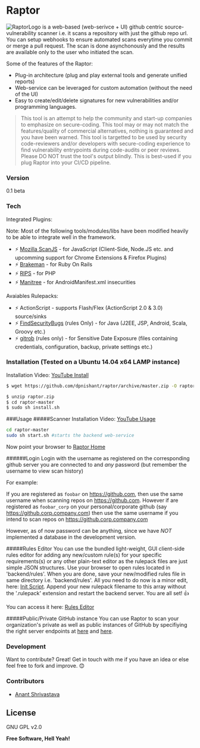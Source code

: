 # Raptor
![RaptorLogo](http://daspatnaik.com/raptor/logo.png)
 is a web-based (web-serivce + UI) github centric source-vulnerability scanner i.e. it scans a repository with just the github repo url. You can setup webhooks to ensure automated scans everytime you commit or merge a pull request. The scan is done asynchonously and the results are available only to the user who initiated the scan.

Some of the features of the Raptor:
  - Plug-in architecture (plug and play external tools and generate unified reports)
  - Web-service can be leveraged for custom automation (without the need of the UI) 
  - Easy to create/edit/delete signatures for new vulnerabilities and/or programming languages.

> This tool is an attempt to help the community and start-up companies to 
> emphasize on secure-coding. This tool may or may not match the features/quality of commercial alternatives, nothing is guaranteed and you have been warned. This tool is targetted to be used by security code-reviewers and/or developers with secure-coding experience to find vulnerability entrypoints during code-audits or peer reviews. Please DO NOT trust the tool's output blindly.
> This is best-used if you plug Raptor into your CI/CD pipeline.

### Version
0.1 beta

### Tech

Integrated Plugins:

Note: Most of the following tools/modules/libs have been modified heavily to be able to integrate well in the framework.

* :zap: [Mozilla ScanJS] - for JavaScript (Client-Side, Node.JS etc. and upcomming support for Chrome Extensions & Firefox Plugins)
* :zap: [Brakeman] - for Ruby On Rails
* :zap: [RIPS] - for PHP
* :zap: [Manitree] - for AndroidManifest.xml insecurities

Avaiables Rulepacks:
* :zap: ActionScript - supports Flash/Flex (ActionScript 2.0 & 3.0) source/sinks
* :zap: [FindSecurityBugs]  (rules Only) - for Java (J2EE, JSP, Android, Scala, Groovy etc.)
* :zap: [gitrob] (rules only) - for Sensitive Date Exposure (files containing credentials, configuration, backup, private settings etc.)

### Installation (Tested on a Ubuntu 14.04 x64 LAMP instance)

Installation Video: [YouTube Install]

```sh
$ wget https://github.com/dpnishant/raptor/archive/master.zip -O raptor.zip
```

```sh
$ unzip raptor.zip
$ cd raptor-master
$ sudo sh install.sh
```

###Usage
#####Scanner
Installation Video: [YouTube Usage]
```sh
cd raptor-master
sudo sh start.sh #starts the backend web-service
```
Now point your browser to [Raptor Home]

######Login
Login with the username as registered on the corresponding github server you are connected to and *any* password (but remember the username to view scan history)

For example: 

If you are registered as `foobar` on https://github.com, then use the same username when scanning repos on https://github.com. However if are registered as `foobar_corp` on your personal/corporate github (say https://github.corp.company.com) then use the same username if you intend to scan repos on https://github.corp.company.com

However, as of now password can be anything, since we have *NOT* implemented a database in the development version.

#####Rules Editor
You can use the bundled light-weight, GUI client-side rules editor for adding any new/custom rule(s) for your specific requirements(s) or any other plain-text editor as the rulepack files are just simple JSON structures. Use your browser to open rules located in 'backend/rules'. When you are done, save your new/modified rules file in same directory i.e. 'backend/rules'. All you need to do now is a minor edit, here: [Init Script]. Append your new rulepack filename to this array without the '.rulepack' extension and restart the backend server. You are all set! :thumbsup:

You can access it here: [Rules Editor]

#####Public/Private GitHub instance
You can use Raptor to scan your organization's private as well as public instances of GitHub by specifiying the right server endpoints at [here][github_configs] and [here](https://github.com/dpnishant/raptor/blob/master/frontend/scan.php#L16-L17).

### Development

Want to contribute? Great! 
Get in touch with me if you have an idea or else feel free to fork and improve. :blush:

### Contributors

 - [Anant Shrivastava]

License
----

GNU GPL v2.0

**Free Software, Hell Yeah!**

[Mozilla ScanJS]:https://github.com/mozilla/scanjs
[Brakeman]:http://brakemanscanner.org/
[RIPS]:http://rips-scanner.sourceforge.net/
[Anant Shrivastava]:https://twitter.com/anantshri
[YouTube Install]:https://www.youtube.com/v/0KneQwJiUFk?start=0&end=537
[YouTube Usage]:https://www.youtube.com/v/0KneQwJiUFk?start=550
[Init Script]:https://github.com/dpnishant/raptor/blob/master/backend/raptor/init.py#L9
[Rules Editor]:http://127.0.0.1/raptor/editrules.php
[Raptor Home]:http://127.0.0.1/raptor/
[Manitree]:https://github.com/antitree/manitree/
[FindSecurityBugs]:http://h3xstream.github.io/find-sec-bugs/
[github_configs]:https://github.com/dpnishant/raptor/blob/master/start.sh#L9-L32
[gitrob]:https://github.com/michenriksen/gitrob
